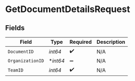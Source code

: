 # GetDocumentDetailsRequest


## Fields

| Field              | Type               | Required           | Description        |
| ------------------ | ------------------ | ------------------ | ------------------ |
| `DocumentID`       | *int64*            | :heavy_check_mark: | N/A                |
| `OrganizationID`   | **int64*           | :heavy_minus_sign: | N/A                |
| `TeamID`           | *int64*            | :heavy_check_mark: | N/A                |